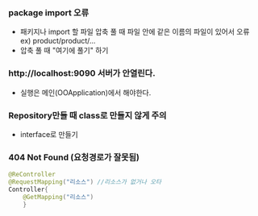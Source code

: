 ### package import 오류
- 패키지나 import 할 파일 압축 풀 때 파일 안에 같은 이름의 파일이 있어서 오류  
ex) product/product/...
- 압축 풀 때 "여기에 풀기" 하기  
  
  
### http://localhost:9090 서버가 안열린다.
- 실행은 메인(OOApplication)에서 해야한다.


### Repository만들 때 class로 만들지 않게 주의
- interface로 만들기


### 404 Not Found (요청경로가 잘못됨)
```java
@ReController
@RequestMapping("리소스") //리소스가 없거나 오타
Controller{
	@GetMapping("리소스")
	}
```
